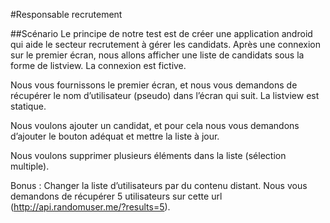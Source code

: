 #Responsable recrutement

##Scénario Le principe de notre test est de créer une application android qui aide le secteur recrutement à gérer les candidats. Après une connexion sur le premier écran, nous allons afficher une liste de candidats sous la forme de listview. La connexion est fictive.

Nous vous fournissons le premier écran, et nous vous demandons de récupérer le nom d’utilisateur (pseudo) dans l’écran qui suit. La listview est statique.

Nous voulons ajouter un candidat, et pour cela nous vous demandons d’ajouter le bouton adéquat et mettre la liste à jour.

Nous voulons supprimer plusieurs éléments dans la liste (sélection multiple).

Bonus : Changer la liste d’utilisateurs par du contenu distant. Nous vous demandons de récupérer 5 utilisateurs sur cette url (http://api.randomuser.me/?results=5).
